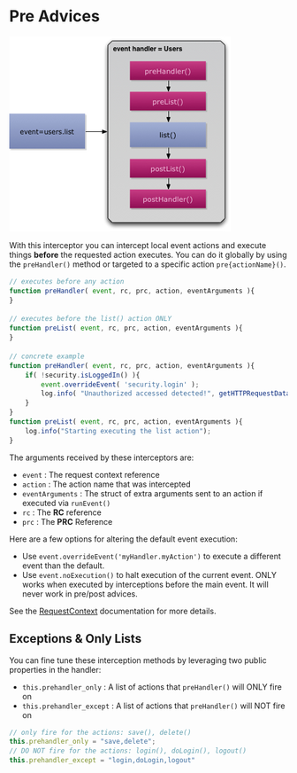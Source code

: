 # Pre Advices

![](<../../../.gitbook/assets/eventhandler-prepost (2) (2) (2) (1).jpg>)

With this interceptor you can intercept local event actions and execute things **before** the requested action executes. You can do it globally by using the `preHandler()` method or targeted to a specific action `pre{actionName}()`.

```javascript
// executes before any action
function preHandler( event, rc, prc, action, eventArguments ){
}

// executes before the list() action ONLY
function preList( event, rc, prc, action, eventArguments ){
}

// concrete example
function preHandler( event, rc, prc, action, eventArguments ){
    if( !security.isLoggedIn() ){
        event.overrideEvent( 'security.login' );
        log.info( "Unauthorized accessed detected!", getHTTPRequestData() );
    }
}
function preList( event, rc, prc, action, eventArguments ){
    log.info("Starting executing the list action");
}
```

The arguments received by these interceptors are:

* `event` : The request context reference
* `action` : The action name that was intercepted
* `eventArguments` : The struct of extra arguments sent to an action if executed via `runEvent()`
* `rc` : The **RC** reference
* `prc` : The **PRC** Reference

Here are a few options for altering the default event execution:

* Use `event.overrideEvent('myHandler.myAction')` to execute a different event than the default.
* Use `event.noExecution()` to halt execution of the current event. ONLY works when executed by interceptions before the main event. It will never work in pre/post advices.

See the [RequestContext](../../request-context.md) documentation for more details.

## Exceptions & Only Lists

You can fine tune these interception methods by leveraging two public properties in the handler:

* `this.prehandler_only` : A list of actions that `preHandler()` will ONLY fire on
* `this.prehandler_except` : A list of actions that `preHandler()` will NOT fire on

```javascript
// only fire for the actions: save(), delete()
this.prehandler_only = "save,delete";
// DO NOT fire for the actions: login(), doLogin(), logout()
this.prehandler_except = "login,doLogin,logout"
```
